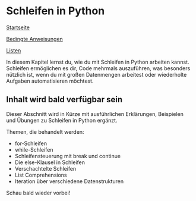 # Schleifen in Python

[Startseite](/Projekte/Kapitel_0/Anfang_Lese_Mich.md)

[Bedingte Anweisungen](Bedingte_Anweisungen.md)

[Listen](/Projekte/Kapitel_3/Listen.md)

In diesem Kapitel lernst du, wie du mit Schleifen in Python arbeiten kannst. Schleifen ermöglichen es dir, Code mehrmals auszuführen, was besonders nützlich ist, wenn du mit großen Datenmengen arbeitest oder wiederholte Aufgaben automatisieren möchtest.

## Inhalt wird bald verfügbar sein

Dieser Abschnitt wird in Kürze mit ausführlichen Erklärungen, Beispielen und Übungen zu Schleifen in Python ergänzt.

Themen, die behandelt werden:

- for-Schleifen
- while-Schleifen
- Schleifensteuerung mit break und continue
- Die else-Klausel in Schleifen
- Verschachtelte Schleifen
- List Comprehensions
- Iteration über verschiedene Datenstrukturen

Schau bald wieder vorbei!
